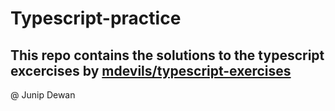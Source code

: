 # Typescript-practice

## This repo contains the solutions to the typescript excercises by [mdevils/typescript-exercises](https://github.com/mdevils/typescript-exercises)


@ Junip Dewan